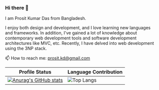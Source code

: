 ### Hi there 👋 
I am Prosit Kumar Das from Bangladesh.

I enjoy both design and development, and I love learning new languages and frameworks. In addition, I've gained a lot of knowledge about contemporary web development tools and software development architectures like MVC, etc. Recently, I have delved into web development using the 3NP stack.

📫 How to reach me: prosit.kd@gmail.com

| Profile Status | Language Contribution |
| --- | --- |
| [![Anurag's GitHub stats](https://github-readme-stats.vercel.app/api?username=PrositKD&show_icons=true&theme=transparent)](https://github.com/anuraghazra/github-readme-stats)  | ![Top Langs](https://github-readme-stats.vercel.app/api/top-langs/?username=PrositKD&theme=tokyonight) |
